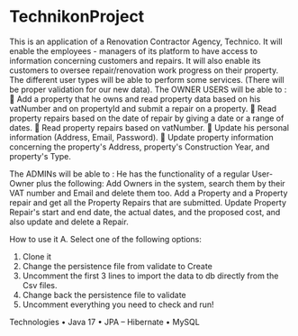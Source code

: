 # TechnikonProject
This is an application of a Renovation Contractor Agency, Technico.
It will enable the employees - managers of its platform to have access to information concerning customers and repairs. 
It will also enable its customers to oversee repair/renovation work progress on their property.
The different user types will be able to perform some services. (There will be proper validation for our new data).
The OWNER USERS will be able to :
	Add a property that he owns and read property data based on his vatNumber
and on propertyId and submit a repair on a property.
	Read property repairs based on the date of repair by giving a date or a range of dates. 
	Read property repairs based on vatNumber.
	Update his personal information (Address, Email, Password).
	Update property information concerning the property's Address, property's Construction Year, and property's Type.

The ADMINs will be able to :
	He has the functionality of a regular User-Owner plus the following:
	Add Owners in the system, search them by their VAT number and Email and delete them too.
	Add a Property and a Property repair and get all the Property Repairs that are submitted.
	Update Property Repair's start and end date, the actual dates, and the proposed cost, and also update and delete a Repair.

How to use it
A. Select one of the following options:
1.	Clone it
2.  Change the persistence file from validate to Create
3.  Uncomment the first 3 lines to import the data to db directly from the Csv files.
4.  Change back the persistence file to validate
5.  Uncomment everything you need to check and run!

Technologies
•	Java 17
•	JPA – Hibernate
•	MySQL

